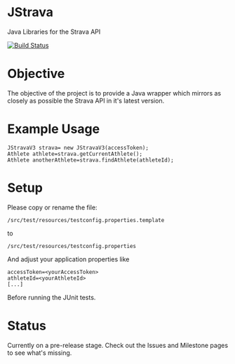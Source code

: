 JStrava
=======

Java Libraries for the Strava API

[![Build Status](https://drone.io/github.com/keilw/JStrava/status.png)](https://drone.io/github.com/keilw/JStrava/latest)

Objective
=======
The objective of the project is to provide a Java wrapper which mirrors as closely as possible the Strava API in it's latest version.


Example Usage
=======

    JStravaV3 strava= new JStravaV3(accessToken);
    Athlete athlete=strava.getCurrentAthlete();
    Athlete anotherAthlete=strava.findAthlete(athleteId);


Setup
=======
Please copy or rename the file:

    /src/test/resources/testconfig.properties.template
to

    /src/test/resources/testconfig.properties

And adjust your application properties like 

    accessToken=<yourAccessToken>
    athleteId=<yourAthleteId>
    [...]

Before running the JUnit tests.


Status
=======
Currently on a pre-release stage. Check out the Issues and Milestone pages to see what's missing.
